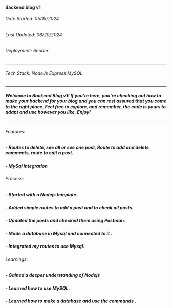 #### Backend blog v1

###### Date Started: 05/15/2024

###### Last Updated: 06/20/2024

###### Deployment: Render

---

###### Tech Stack: NodeJs Express MySQL

---

##### Welcome to Backend Blog v1! If you're here, you're checking out how to make your backend for your blog and you can rest assured that you come to the right place. Feel free to explore, and remember, the code is yours to adapt and use however you like. Enjoy!

---

###### Features:

##### - Routes to delete, see all or see one post, Route to add and delete comments, route to edit a post.

##### - MySql integration

###### Process:

##### - Started with a Nodejs template.

##### - Added simple routes to add a post and to check all posts.

##### - Updated the posts and checked them using Postman.

##### - Made a database in Mysql and connected to it .

##### - Integrated my routes to use Mysql.

###### Learnings:

##### - Gained a deeper understanding of Nodejs

##### - Learned how to use MySQL.

##### - Learned how to make a database and use the commands .


